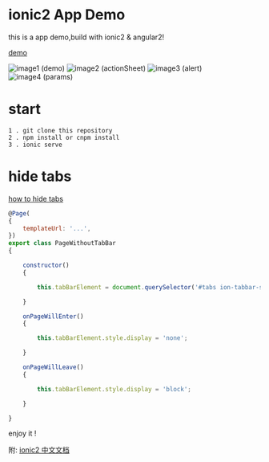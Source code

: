 # ionic2 App Demo
this is a app demo,build with ionic2 & angular2!

[demo](http://binaryify.github.io/demo/ionic2/)

![image1 (demo)](http://binaryify.github.io/images/ionic2/1.png)
![image2 (actionSheet)](http://binaryify.github.io/images/ionic2/2.png)
![image3 (alert)](http://binaryify.github.io/images/ionic2/3.png)
![image4 (params)](http://binaryify.github.io/images/ionic2/4.png)
# start
```
1 . git clone this repository
2 . npm install or cnpm install
3 . ionic serve
```

# hide tabs
[how to hide tabs](https://forum.ionicframework.com/t/ionic2-hide-tabs/37998/5)

```js
@Page(
{
    templateUrl: '...',
})
export class PageWithoutTabBar
{

    constructor()
    {

        this.tabBarElement = document.querySelector('#tabs ion-tabbar-section');

    }

    onPageWillEnter()
    {

        this.tabBarElement.style.display = 'none';

    }

    onPageWillLeave()
    {

        this.tabBarElement.style.display = 'block';

    }

}
```

enjoy it !

附:
[ionic2 中文文档](https://github.com/Raineye/ionic2)
